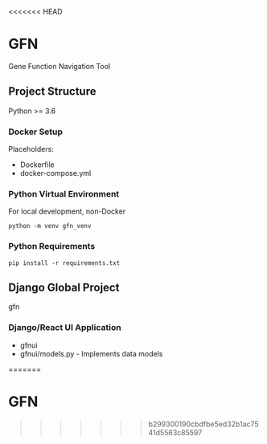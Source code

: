 <<<<<<< HEAD
# GFN
Gene Function Navigation Tool

## Project Structure
Python >= 3.6

### Docker Setup
Placeholders:
 * Dockerfile
 * docker-compose.yml
 
### Python Virtual Environment 
For local development, non-Docker
```shell script
python -m venv gfn_venv
```

### Python Requirements
```shell script
pip install -r requirements.txt
```
## Django Global Project
gfn

### Django/React UI Application
 * gfnui
 * gfnui/models.py - Implements data models


=======
# GFN
>>>>>>> b299300190cbdfbe5ed32b1ac7541d5563c85597
